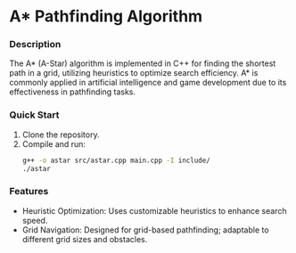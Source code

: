 # A* Pathfinding Algorithm

### Description
The A* (A-Star) algorithm is implemented in C++ for finding the shortest path in a grid, utilizing heuristics to optimize search efficiency. A* is commonly applied in artificial intelligence and game development due to its effectiveness in pathfinding tasks.

### Quick Start
1. Clone the repository.
2. Compile and run:
   ```bash
   g++ -o astar src/astar.cpp main.cpp -I include/
   ./astar
   ```

### Features
- Heuristic Optimization: Uses customizable heuristics to enhance search speed.
- Grid Navigation: Designed for grid-based pathfinding; adaptable to different grid sizes and obstacles.
